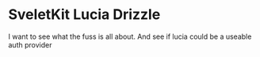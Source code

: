 # SveletKit Lucia Drizzle

I want to see what the fuss is all about. And see if lucia could be a useable auth provider

